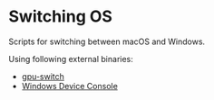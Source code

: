 # Switching OS

Scripts for switching between macOS and Windows.

Using following external binaries:

- [gpu-switch](https://github.com/0xbb/gpu-switch)
- [Windows Device Console](https://docs.microsoft.com/en-us/windows-hardware/drivers/devtest/devcon)